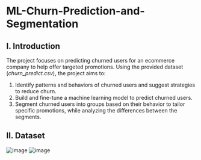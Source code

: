 # ML-Churn-Prediction-and-Segmentation
## I. Introduction
The project focuses on predicting churned users for an ecommerce company to help offer targeted promotions. Using the provided dataset (*churn_predict.csv*), the project aims to:

1. Identify patterns and behaviors of churned users and suggest strategies to reduce churn.
2. Build and fine-tune a machine learning model to predict churned users.
3. Segment churned users into groups based on their behavior to tailor specific promotions, while analyzing the differences between the segments.
## II. Dataset
![image](https://github.com/user-attachments/assets/e5622f40-8212-4f09-a01f-d336040a303a)
![image](https://github.com/user-attachments/assets/ee78f15b-89a6-421d-b882-7820b328f06b)

